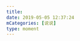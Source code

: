 ```yaml
---
title: 
date: 2019-05-05 12:37:24
mCategories: [说说]
type: moment
---
```


<div id="pics-20190505123724"></div>

<script src="/lib/moment/pics.js"></script>
<script>
var data = [
    {"link": "2019-05-05_000000.jpeg", "type": "shuoshuo"}
];
picsRender(data, "pics-20190505123724");
</script>
